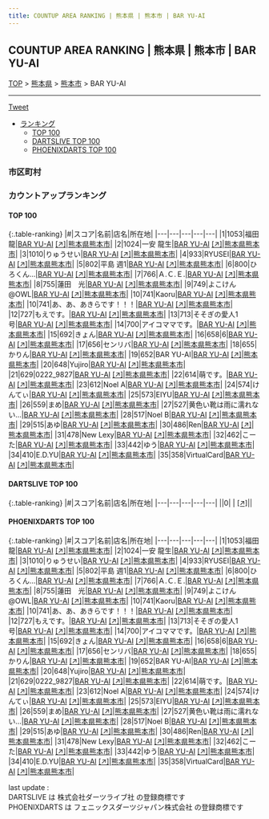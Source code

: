 ```yaml
---
title: COUNTUP AREA RANKING | 熊本県 | 熊本市 | BAR YU-AI
---
```

## COUNTUP AREA RANKING | 熊本県 | 熊本市 | BAR YU-AI

[TOP](/darts/rank/) > [熊本県](/darts/rank/熊本県/) > [熊本市](/darts/rank/熊本県/熊本市/) > BAR YU-AI

___

<a href="https://twitter.com/share?ref_src=twsrc%5Etfw" data-text="COUNTUP AREA RANKING | 熊本県熊本市BAR YU-AI" class="twitter-share-button" data-hashtags="DARTSLIVE,PHOENIXDARTS,darts,ダーツ" data-show-count="false">Tweet</a>

* [ランキング](#カウントアップランキング)
    * [TOP 100](#top-100)
    * [DARTSLIVE TOP 100](#dartslive-top-100)
    * [PHOENIXDARTS TOP 100](#phoenixdarts-top-100)

### 市区町村

<ul>

</ul>

### カウントアップランキング

#### TOP 100



{:.table-ranking}
|#|スコア|名前|店名|所在地|
|---|---|---|---|---|
|1|1053|<span class="rank-name-pd"><span class="pro-icon-pd"></span>福田 龍</span>|<a href="/darts/rank/shops/78872.html">BAR YU-AI</a> <a href="https://vs.phoenixdarts.com/jp/shop/shopDetailInfo/s_78872?s_seq=78872">[↗]</a>|<a href="/darts/rank/熊本県/熊本市">熊本県熊本市</a>|
|2|1024|<span class="rank-name-pd"><span class="pro-icon-pd"></span>一安 龍生</span>|<a href="/darts/rank/shops/78872.html">BAR YU-AI</a> <a href="https://vs.phoenixdarts.com/jp/shop/shopDetailInfo/s_78872?s_seq=78872">[↗]</a>|<a href="/darts/rank/熊本県/熊本市">熊本県熊本市</a>|
|3|1010|<span class="rank-name-pd">りゅうせい</span>|<a href="/darts/rank/shops/78872.html">BAR YU-AI</a> <a href="https://vs.phoenixdarts.com/jp/shop/shopDetailInfo/s_78872?s_seq=78872">[↗]</a>|<a href="/darts/rank/熊本県/熊本市">熊本県熊本市</a>|
|4|933|<span class="rank-name-pd">RYUSEI</span>|<a href="/darts/rank/shops/78872.html">BAR YU-AI</a> <a href="https://vs.phoenixdarts.com/jp/shop/shopDetailInfo/s_78872?s_seq=78872">[↗]</a>|<a href="/darts/rank/熊本県/熊本市">熊本県熊本市</a>|
|5|802|<span class="rank-name-pd">平島 週1</span>|<a href="/darts/rank/shops/78872.html">BAR YU-AI</a> <a href="https://vs.phoenixdarts.com/jp/shop/shopDetailInfo/s_78872?s_seq=78872">[↗]</a>|<a href="/darts/rank/熊本県/熊本市">熊本県熊本市</a>|
|6|800|<span class="rank-name-pd">ひろくん...</span>|<a href="/darts/rank/shops/78872.html">BAR YU-AI</a> <a href="https://vs.phoenixdarts.com/jp/shop/shopDetailInfo/s_78872?s_seq=78872">[↗]</a>|<a href="/darts/rank/熊本県/熊本市">熊本県熊本市</a>|
|7|766|<span class="rank-name-pd">Ａ.Ｃ.Ｅ.</span>|<a href="/darts/rank/shops/78872.html">BAR YU-AI</a> <a href="https://vs.phoenixdarts.com/jp/shop/shopDetailInfo/s_78872?s_seq=78872">[↗]</a>|<a href="/darts/rank/熊本県/熊本市">熊本県熊本市</a>|
|8|755|<span class="rank-name-pd">蓮田　光</span>|<a href="/darts/rank/shops/78872.html">BAR YU-AI</a> <a href="https://vs.phoenixdarts.com/jp/shop/shopDetailInfo/s_78872?s_seq=78872">[↗]</a>|<a href="/darts/rank/熊本県/熊本市">熊本県熊本市</a>|
|9|749|<span class="rank-name-pd">よこけん@OWL</span>|<a href="/darts/rank/shops/78872.html">BAR YU-AI</a> <a href="https://vs.phoenixdarts.com/jp/shop/shopDetailInfo/s_78872?s_seq=78872">[↗]</a>|<a href="/darts/rank/熊本県/熊本市">熊本県熊本市</a>|
|10|741|<span class="rank-name-pd">Kaoru</span>|<a href="/darts/rank/shops/78872.html">BAR YU-AI</a> <a href="https://vs.phoenixdarts.com/jp/shop/shopDetailInfo/s_78872?s_seq=78872">[↗]</a>|<a href="/darts/rank/熊本県/熊本市">熊本県熊本市</a>|
|10|741|<span class="rank-name-pd">あ、あ、あきらです！！！</span>|<a href="/darts/rank/shops/78872.html">BAR YU-AI</a> <a href="https://vs.phoenixdarts.com/jp/shop/shopDetailInfo/s_78872?s_seq=78872">[↗]</a>|<a href="/darts/rank/熊本県/熊本市">熊本県熊本市</a>|
|12|727|<span class="rank-name-pd">もえです。</span>|<a href="/darts/rank/shops/78872.html">BAR YU-AI</a> <a href="https://vs.phoenixdarts.com/jp/shop/shopDetailInfo/s_78872?s_seq=78872">[↗]</a>|<a href="/darts/rank/熊本県/熊本市">熊本県熊本市</a>|
|13|713|<span class="rank-name-pd">そそぎの愛人1号</span>|<a href="/darts/rank/shops/78872.html">BAR YU-AI</a> <a href="https://vs.phoenixdarts.com/jp/shop/shopDetailInfo/s_78872?s_seq=78872">[↗]</a>|<a href="/darts/rank/熊本県/熊本市">熊本県熊本市</a>|
|14|700|<span class="rank-name-pd">アイコママです。</span>|<a href="/darts/rank/shops/78872.html">BAR YU-AI</a> <a href="https://vs.phoenixdarts.com/jp/shop/shopDetailInfo/s_78872?s_seq=78872">[↗]</a>|<a href="/darts/rank/熊本県/熊本市">熊本県熊本市</a>|
|15|692|<span class="rank-name-pd">きょん</span>|<a href="/darts/rank/shops/78872.html">BAR YU-AI</a> <a href="https://vs.phoenixdarts.com/jp/shop/shopDetailInfo/s_78872?s_seq=78872">[↗]</a>|<a href="/darts/rank/熊本県/熊本市">熊本県熊本市</a>|
|16|658|<span class="rank-name-pd">6</span>|<a href="/darts/rank/shops/78872.html">BAR YU-AI</a> <a href="https://vs.phoenixdarts.com/jp/shop/shopDetailInfo/s_78872?s_seq=78872">[↗]</a>|<a href="/darts/rank/熊本県/熊本市">熊本県熊本市</a>|
|17|656|<span class="rank-name-pd">センリバ</span>|<a href="/darts/rank/shops/78872.html">BAR YU-AI</a> <a href="https://vs.phoenixdarts.com/jp/shop/shopDetailInfo/s_78872?s_seq=78872">[↗]</a>|<a href="/darts/rank/熊本県/熊本市">熊本県熊本市</a>|
|18|655|<span class="rank-name-pd">かりん</span>|<a href="/darts/rank/shops/78872.html">BAR YU-AI</a> <a href="https://vs.phoenixdarts.com/jp/shop/shopDetailInfo/s_78872?s_seq=78872">[↗]</a>|<a href="/darts/rank/熊本県/熊本市">熊本県熊本市</a>|
|19|652|<span class="rank-name-pd">BAR YU-AI</span>|<a href="/darts/rank/shops/78872.html">BAR YU-AI</a> <a href="https://vs.phoenixdarts.com/jp/shop/shopDetailInfo/s_78872?s_seq=78872">[↗]</a>|<a href="/darts/rank/熊本県/熊本市">熊本県熊本市</a>|
|20|648|<span class="rank-name-pd">Yujiro</span>|<a href="/darts/rank/shops/78872.html">BAR YU-AI</a> <a href="https://vs.phoenixdarts.com/jp/shop/shopDetailInfo/s_78872?s_seq=78872">[↗]</a>|<a href="/darts/rank/熊本県/熊本市">熊本県熊本市</a>|
|21|629|<span class="rank-name-pd">0222_9827</span>|<a href="/darts/rank/shops/78872.html">BAR YU-AI</a> <a href="https://vs.phoenixdarts.com/jp/shop/shopDetailInfo/s_78872?s_seq=78872">[↗]</a>|<a href="/darts/rank/熊本県/熊本市">熊本県熊本市</a>|
|22|614|<span class="rank-name-pd">萌です。</span>|<a href="/darts/rank/shops/78872.html">BAR YU-AI</a> <a href="https://vs.phoenixdarts.com/jp/shop/shopDetailInfo/s_78872?s_seq=78872">[↗]</a>|<a href="/darts/rank/熊本県/熊本市">熊本県熊本市</a>|
|23|612|<span class="rank-name-pd">Noel A</span>|<a href="/darts/rank/shops/78872.html">BAR YU-AI</a> <a href="https://vs.phoenixdarts.com/jp/shop/shopDetailInfo/s_78872?s_seq=78872">[↗]</a>|<a href="/darts/rank/熊本県/熊本市">熊本県熊本市</a>|
|24|574|<span class="rank-name-pd">けんてぃ</span>|<a href="/darts/rank/shops/78872.html">BAR YU-AI</a> <a href="https://vs.phoenixdarts.com/jp/shop/shopDetailInfo/s_78872?s_seq=78872">[↗]</a>|<a href="/darts/rank/熊本県/熊本市">熊本県熊本市</a>|
|25|573|<span class="rank-name-pd">EIYU</span>|<a href="/darts/rank/shops/78872.html">BAR YU-AI</a> <a href="https://vs.phoenixdarts.com/jp/shop/shopDetailInfo/s_78872?s_seq=78872">[↗]</a>|<a href="/darts/rank/熊本県/熊本市">熊本県熊本市</a>|
|26|559|<span class="rank-name-pd">まめ</span>|<a href="/darts/rank/shops/78872.html">BAR YU-AI</a> <a href="https://vs.phoenixdarts.com/jp/shop/shopDetailInfo/s_78872?s_seq=78872">[↗]</a>|<a href="/darts/rank/熊本県/熊本市">熊本県熊本市</a>|
|27|527|<span class="rank-name-pd">黄色い靴は雨に濡れない…</span>|<a href="/darts/rank/shops/78872.html">BAR YU-AI</a> <a href="https://vs.phoenixdarts.com/jp/shop/shopDetailInfo/s_78872?s_seq=78872">[↗]</a>|<a href="/darts/rank/熊本県/熊本市">熊本県熊本市</a>|
|28|517|<span class="rank-name-pd">Noel B</span>|<a href="/darts/rank/shops/78872.html">BAR YU-AI</a> <a href="https://vs.phoenixdarts.com/jp/shop/shopDetailInfo/s_78872?s_seq=78872">[↗]</a>|<a href="/darts/rank/熊本県/熊本市">熊本県熊本市</a>|
|29|515|<span class="rank-name-pd">あゆ</span>|<a href="/darts/rank/shops/78872.html">BAR YU-AI</a> <a href="https://vs.phoenixdarts.com/jp/shop/shopDetailInfo/s_78872?s_seq=78872">[↗]</a>|<a href="/darts/rank/熊本県/熊本市">熊本県熊本市</a>|
|30|486|<span class="rank-name-pd">Ren</span>|<a href="/darts/rank/shops/78872.html">BAR YU-AI</a> <a href="https://vs.phoenixdarts.com/jp/shop/shopDetailInfo/s_78872?s_seq=78872">[↗]</a>|<a href="/darts/rank/熊本県/熊本市">熊本県熊本市</a>|
|31|478|<span class="rank-name-pd">New Lexy</span>|<a href="/darts/rank/shops/78872.html">BAR YU-AI</a> <a href="https://vs.phoenixdarts.com/jp/shop/shopDetailInfo/s_78872?s_seq=78872">[↗]</a>|<a href="/darts/rank/熊本県/熊本市">熊本県熊本市</a>|
|32|462|<span class="rank-name-pd">こーた</span>|<a href="/darts/rank/shops/78872.html">BAR YU-AI</a> <a href="https://vs.phoenixdarts.com/jp/shop/shopDetailInfo/s_78872?s_seq=78872">[↗]</a>|<a href="/darts/rank/熊本県/熊本市">熊本県熊本市</a>|
|33|442|<span class="rank-name-pd">ゆう</span>|<a href="/darts/rank/shops/78872.html">BAR YU-AI</a> <a href="https://vs.phoenixdarts.com/jp/shop/shopDetailInfo/s_78872?s_seq=78872">[↗]</a>|<a href="/darts/rank/熊本県/熊本市">熊本県熊本市</a>|
|34|410|<span class="rank-name-pd">E.D.YU</span>|<a href="/darts/rank/shops/78872.html">BAR YU-AI</a> <a href="https://vs.phoenixdarts.com/jp/shop/shopDetailInfo/s_78872?s_seq=78872">[↗]</a>|<a href="/darts/rank/熊本県/熊本市">熊本県熊本市</a>|
|35|358|<span class="rank-name-pd">VirtualCard</span>|<a href="/darts/rank/shops/78872.html">BAR YU-AI</a> <a href="https://vs.phoenixdarts.com/jp/shop/shopDetailInfo/s_78872?s_seq=78872">[↗]</a>|<a href="/darts/rank/熊本県/熊本市">熊本県熊本市</a>|


#### DARTSLIVE TOP 100



{:.table-ranking}
|#|スコア|名前|店名|所在地|
|---|---|---|---|---|
||0|<span class="rank-name-dl"> </span>|<a href="/darts/rank/shops/.html"></a> <a href="">[↗]</a>|<a href="/darts/rank//"></a>|


#### PHOENIXDARTS TOP 100



{:.table-ranking}
|#|スコア|名前|店名|所在地|
|---|---|---|---|---|
|1|1053|<span class="rank-name-pd"><span class="pro-icon-pd"></span>福田 龍</span>|<a href="/darts/rank/shops/78872.html">BAR YU-AI</a> <a href="https://vs.phoenixdarts.com/jp/shop/shopDetailInfo/s_78872?s_seq=78872">[↗]</a>|<a href="/darts/rank/熊本県/熊本市">熊本県熊本市</a>|
|2|1024|<span class="rank-name-pd"><span class="pro-icon-pd"></span>一安 龍生</span>|<a href="/darts/rank/shops/78872.html">BAR YU-AI</a> <a href="https://vs.phoenixdarts.com/jp/shop/shopDetailInfo/s_78872?s_seq=78872">[↗]</a>|<a href="/darts/rank/熊本県/熊本市">熊本県熊本市</a>|
|3|1010|<span class="rank-name-pd">りゅうせい</span>|<a href="/darts/rank/shops/78872.html">BAR YU-AI</a> <a href="https://vs.phoenixdarts.com/jp/shop/shopDetailInfo/s_78872?s_seq=78872">[↗]</a>|<a href="/darts/rank/熊本県/熊本市">熊本県熊本市</a>|
|4|933|<span class="rank-name-pd">RYUSEI</span>|<a href="/darts/rank/shops/78872.html">BAR YU-AI</a> <a href="https://vs.phoenixdarts.com/jp/shop/shopDetailInfo/s_78872?s_seq=78872">[↗]</a>|<a href="/darts/rank/熊本県/熊本市">熊本県熊本市</a>|
|5|802|<span class="rank-name-pd">平島 週1</span>|<a href="/darts/rank/shops/78872.html">BAR YU-AI</a> <a href="https://vs.phoenixdarts.com/jp/shop/shopDetailInfo/s_78872?s_seq=78872">[↗]</a>|<a href="/darts/rank/熊本県/熊本市">熊本県熊本市</a>|
|6|800|<span class="rank-name-pd">ひろくん...</span>|<a href="/darts/rank/shops/78872.html">BAR YU-AI</a> <a href="https://vs.phoenixdarts.com/jp/shop/shopDetailInfo/s_78872?s_seq=78872">[↗]</a>|<a href="/darts/rank/熊本県/熊本市">熊本県熊本市</a>|
|7|766|<span class="rank-name-pd">Ａ.Ｃ.Ｅ.</span>|<a href="/darts/rank/shops/78872.html">BAR YU-AI</a> <a href="https://vs.phoenixdarts.com/jp/shop/shopDetailInfo/s_78872?s_seq=78872">[↗]</a>|<a href="/darts/rank/熊本県/熊本市">熊本県熊本市</a>|
|8|755|<span class="rank-name-pd">蓮田　光</span>|<a href="/darts/rank/shops/78872.html">BAR YU-AI</a> <a href="https://vs.phoenixdarts.com/jp/shop/shopDetailInfo/s_78872?s_seq=78872">[↗]</a>|<a href="/darts/rank/熊本県/熊本市">熊本県熊本市</a>|
|9|749|<span class="rank-name-pd">よこけん@OWL</span>|<a href="/darts/rank/shops/78872.html">BAR YU-AI</a> <a href="https://vs.phoenixdarts.com/jp/shop/shopDetailInfo/s_78872?s_seq=78872">[↗]</a>|<a href="/darts/rank/熊本県/熊本市">熊本県熊本市</a>|
|10|741|<span class="rank-name-pd">Kaoru</span>|<a href="/darts/rank/shops/78872.html">BAR YU-AI</a> <a href="https://vs.phoenixdarts.com/jp/shop/shopDetailInfo/s_78872?s_seq=78872">[↗]</a>|<a href="/darts/rank/熊本県/熊本市">熊本県熊本市</a>|
|10|741|<span class="rank-name-pd">あ、あ、あきらです！！！</span>|<a href="/darts/rank/shops/78872.html">BAR YU-AI</a> <a href="https://vs.phoenixdarts.com/jp/shop/shopDetailInfo/s_78872?s_seq=78872">[↗]</a>|<a href="/darts/rank/熊本県/熊本市">熊本県熊本市</a>|
|12|727|<span class="rank-name-pd">もえです。</span>|<a href="/darts/rank/shops/78872.html">BAR YU-AI</a> <a href="https://vs.phoenixdarts.com/jp/shop/shopDetailInfo/s_78872?s_seq=78872">[↗]</a>|<a href="/darts/rank/熊本県/熊本市">熊本県熊本市</a>|
|13|713|<span class="rank-name-pd">そそぎの愛人1号</span>|<a href="/darts/rank/shops/78872.html">BAR YU-AI</a> <a href="https://vs.phoenixdarts.com/jp/shop/shopDetailInfo/s_78872?s_seq=78872">[↗]</a>|<a href="/darts/rank/熊本県/熊本市">熊本県熊本市</a>|
|14|700|<span class="rank-name-pd">アイコママです。</span>|<a href="/darts/rank/shops/78872.html">BAR YU-AI</a> <a href="https://vs.phoenixdarts.com/jp/shop/shopDetailInfo/s_78872?s_seq=78872">[↗]</a>|<a href="/darts/rank/熊本県/熊本市">熊本県熊本市</a>|
|15|692|<span class="rank-name-pd">きょん</span>|<a href="/darts/rank/shops/78872.html">BAR YU-AI</a> <a href="https://vs.phoenixdarts.com/jp/shop/shopDetailInfo/s_78872?s_seq=78872">[↗]</a>|<a href="/darts/rank/熊本県/熊本市">熊本県熊本市</a>|
|16|658|<span class="rank-name-pd">6</span>|<a href="/darts/rank/shops/78872.html">BAR YU-AI</a> <a href="https://vs.phoenixdarts.com/jp/shop/shopDetailInfo/s_78872?s_seq=78872">[↗]</a>|<a href="/darts/rank/熊本県/熊本市">熊本県熊本市</a>|
|17|656|<span class="rank-name-pd">センリバ</span>|<a href="/darts/rank/shops/78872.html">BAR YU-AI</a> <a href="https://vs.phoenixdarts.com/jp/shop/shopDetailInfo/s_78872?s_seq=78872">[↗]</a>|<a href="/darts/rank/熊本県/熊本市">熊本県熊本市</a>|
|18|655|<span class="rank-name-pd">かりん</span>|<a href="/darts/rank/shops/78872.html">BAR YU-AI</a> <a href="https://vs.phoenixdarts.com/jp/shop/shopDetailInfo/s_78872?s_seq=78872">[↗]</a>|<a href="/darts/rank/熊本県/熊本市">熊本県熊本市</a>|
|19|652|<span class="rank-name-pd">BAR YU-AI</span>|<a href="/darts/rank/shops/78872.html">BAR YU-AI</a> <a href="https://vs.phoenixdarts.com/jp/shop/shopDetailInfo/s_78872?s_seq=78872">[↗]</a>|<a href="/darts/rank/熊本県/熊本市">熊本県熊本市</a>|
|20|648|<span class="rank-name-pd">Yujiro</span>|<a href="/darts/rank/shops/78872.html">BAR YU-AI</a> <a href="https://vs.phoenixdarts.com/jp/shop/shopDetailInfo/s_78872?s_seq=78872">[↗]</a>|<a href="/darts/rank/熊本県/熊本市">熊本県熊本市</a>|
|21|629|<span class="rank-name-pd">0222_9827</span>|<a href="/darts/rank/shops/78872.html">BAR YU-AI</a> <a href="https://vs.phoenixdarts.com/jp/shop/shopDetailInfo/s_78872?s_seq=78872">[↗]</a>|<a href="/darts/rank/熊本県/熊本市">熊本県熊本市</a>|
|22|614|<span class="rank-name-pd">萌です。</span>|<a href="/darts/rank/shops/78872.html">BAR YU-AI</a> <a href="https://vs.phoenixdarts.com/jp/shop/shopDetailInfo/s_78872?s_seq=78872">[↗]</a>|<a href="/darts/rank/熊本県/熊本市">熊本県熊本市</a>|
|23|612|<span class="rank-name-pd">Noel A</span>|<a href="/darts/rank/shops/78872.html">BAR YU-AI</a> <a href="https://vs.phoenixdarts.com/jp/shop/shopDetailInfo/s_78872?s_seq=78872">[↗]</a>|<a href="/darts/rank/熊本県/熊本市">熊本県熊本市</a>|
|24|574|<span class="rank-name-pd">けんてぃ</span>|<a href="/darts/rank/shops/78872.html">BAR YU-AI</a> <a href="https://vs.phoenixdarts.com/jp/shop/shopDetailInfo/s_78872?s_seq=78872">[↗]</a>|<a href="/darts/rank/熊本県/熊本市">熊本県熊本市</a>|
|25|573|<span class="rank-name-pd">EIYU</span>|<a href="/darts/rank/shops/78872.html">BAR YU-AI</a> <a href="https://vs.phoenixdarts.com/jp/shop/shopDetailInfo/s_78872?s_seq=78872">[↗]</a>|<a href="/darts/rank/熊本県/熊本市">熊本県熊本市</a>|
|26|559|<span class="rank-name-pd">まめ</span>|<a href="/darts/rank/shops/78872.html">BAR YU-AI</a> <a href="https://vs.phoenixdarts.com/jp/shop/shopDetailInfo/s_78872?s_seq=78872">[↗]</a>|<a href="/darts/rank/熊本県/熊本市">熊本県熊本市</a>|
|27|527|<span class="rank-name-pd">黄色い靴は雨に濡れない…</span>|<a href="/darts/rank/shops/78872.html">BAR YU-AI</a> <a href="https://vs.phoenixdarts.com/jp/shop/shopDetailInfo/s_78872?s_seq=78872">[↗]</a>|<a href="/darts/rank/熊本県/熊本市">熊本県熊本市</a>|
|28|517|<span class="rank-name-pd">Noel B</span>|<a href="/darts/rank/shops/78872.html">BAR YU-AI</a> <a href="https://vs.phoenixdarts.com/jp/shop/shopDetailInfo/s_78872?s_seq=78872">[↗]</a>|<a href="/darts/rank/熊本県/熊本市">熊本県熊本市</a>|
|29|515|<span class="rank-name-pd">あゆ</span>|<a href="/darts/rank/shops/78872.html">BAR YU-AI</a> <a href="https://vs.phoenixdarts.com/jp/shop/shopDetailInfo/s_78872?s_seq=78872">[↗]</a>|<a href="/darts/rank/熊本県/熊本市">熊本県熊本市</a>|
|30|486|<span class="rank-name-pd">Ren</span>|<a href="/darts/rank/shops/78872.html">BAR YU-AI</a> <a href="https://vs.phoenixdarts.com/jp/shop/shopDetailInfo/s_78872?s_seq=78872">[↗]</a>|<a href="/darts/rank/熊本県/熊本市">熊本県熊本市</a>|
|31|478|<span class="rank-name-pd">New Lexy</span>|<a href="/darts/rank/shops/78872.html">BAR YU-AI</a> <a href="https://vs.phoenixdarts.com/jp/shop/shopDetailInfo/s_78872?s_seq=78872">[↗]</a>|<a href="/darts/rank/熊本県/熊本市">熊本県熊本市</a>|
|32|462|<span class="rank-name-pd">こーた</span>|<a href="/darts/rank/shops/78872.html">BAR YU-AI</a> <a href="https://vs.phoenixdarts.com/jp/shop/shopDetailInfo/s_78872?s_seq=78872">[↗]</a>|<a href="/darts/rank/熊本県/熊本市">熊本県熊本市</a>|
|33|442|<span class="rank-name-pd">ゆう</span>|<a href="/darts/rank/shops/78872.html">BAR YU-AI</a> <a href="https://vs.phoenixdarts.com/jp/shop/shopDetailInfo/s_78872?s_seq=78872">[↗]</a>|<a href="/darts/rank/熊本県/熊本市">熊本県熊本市</a>|
|34|410|<span class="rank-name-pd">E.D.YU</span>|<a href="/darts/rank/shops/78872.html">BAR YU-AI</a> <a href="https://vs.phoenixdarts.com/jp/shop/shopDetailInfo/s_78872?s_seq=78872">[↗]</a>|<a href="/darts/rank/熊本県/熊本市">熊本県熊本市</a>|
|35|358|<span class="rank-name-pd">VirtualCard</span>|<a href="/darts/rank/shops/78872.html">BAR YU-AI</a> <a href="https://vs.phoenixdarts.com/jp/shop/shopDetailInfo/s_78872?s_seq=78872">[↗]</a>|<a href="/darts/rank/熊本県/熊本市">熊本県熊本市</a>|


<div class="footer border-top border-gray-light mt-5 pt-3 text-right text-gray">
    last update : <span style="font-weight: italic" id="foot_last_modified"></span><br />
    DARTSLIVE は 株式会社ダーツライブ社 の登録商標です<br />
    PHOENIXDARTS は フェニックスダーツジャパン株式会社 の登録商標です<br />
</div>

<script src="https://cdnjs.cloudflare.com/ajax/libs/jquery.tablesorter/2.31.3/js/jquery.tablesorter.min.js" integrity="sha512-qzgd5cYSZcosqpzpn7zF2ZId8f/8CHmFKZ8j7mU4OUXTNRd5g+ZHBPsgKEwoqxCtdQvExE5LprwwPAgoicguNg==" crossorigin="anonymous" referrerpolicy="no-referrer"></script>
<link rel="stylesheet" href="https://cdnjs.cloudflare.com/ajax/libs/jquery.tablesorter/2.31.3/css/theme.default.min.css" integrity="sha512-wghhOJkjQX0Lh3NSWvNKeZ0ZpNn+SPVXX1Qyc9OCaogADktxrBiBdKGDoqVUOyhStvMBmJQ8ZdMHiR3wuEq8+w==" crossorigin="anonymous" referrerpolicy="no-referrer" />
<script>
$(function() {
    $(".table-ranking").tablesorter({sortList:[[0, 0]]});
    $("#foot_last_modified").text(formatDate(new Date(document.lastModified), 'yyyy-MM-dd HH:mm:ss'));
});
</script>

<script async src="https://platform.twitter.com/widgets.js" charset="utf-8"></script>